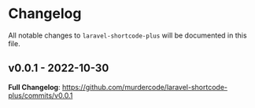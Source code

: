 # Changelog

All notable changes to `laravel-shortcode-plus` will be documented in this file.

## v0.0.1 - 2022-10-30

**Full Changelog**: https://github.com/murdercode/laravel-shortcode-plus/commits/v0.0.1
